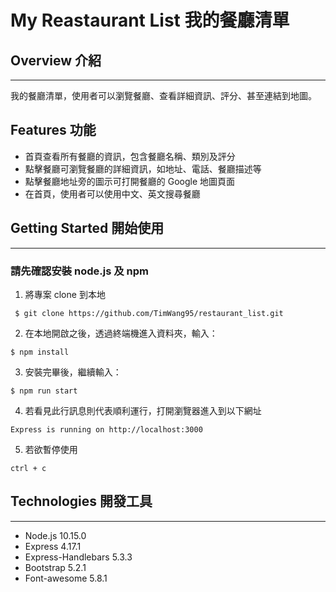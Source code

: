 # My Reastaurant List 我的餐廳清單

## Overview 介紹
---
 我的餐廳清單，使用者可以瀏覽餐廳、查看詳細資訊、評分、甚至連結到地圖。
 
## Features 功能
* 首頁查看所有餐廳的資訊，包含餐廳名稱、類別及評分
* 點擊餐廳可瀏覽餐廳的詳細資訊，如地址、電話、餐廳描述等
* 點擊餐廳地址旁的圖示可打開餐廳的 Google 地圖頁面
* 在首頁，使用者可以使用中文、英文搜尋餐廳

## Getting Started 開始使用
---
### 請先確認安裝 node.js 及 npm
1. 將專案 clone 到本地
```
 $ git clone https://github.com/TimWang95/restaurant_list.git
```
2. 在本地開啟之後，透過終端機進入資料夾，輸入：
```
$ npm install
```
3. 安裝完畢後，繼續輸入：
```
$ npm run start
```
4. 若看見此行訊息則代表順利運行，打開瀏覽器進入到以下網址
```
Express is running on http://localhost:3000
```
5. 若欲暫停使用
```
ctrl + c
```
## Technologies 開發工具
---
* Node.js 10.15.0
* Express 4.17.1
* Express-Handlebars 5.3.3
* Bootstrap 5.2.1
* Font-awesome 5.8.1
